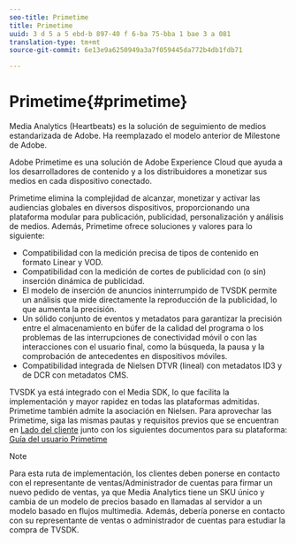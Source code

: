 ```yaml
---
seo-title: Primetime
title: Primetime
uuid: 3 d 5 a 5 ebd-b 897-40 f 6-ba 75-bba 1 bae 3 a 081
translation-type: tm+mt
source-git-commit: 6e13e9a6250949a3a7f059445da772b4db1fdb71

---
```



# Primetime{#primetime}

Media Analytics (Heartbeats) es la solución de seguimiento de medios estandarizada de Adobe. Ha reemplazado el modelo anterior de Milestone de Adobe.

Adobe Primetime es una solución de Adobe Experience Cloud que ayuda a los desarrolladores de contenido y a los distribuidores a monetizar sus medios en cada dispositivo conectado.

Primetime elimina la complejidad de alcanzar, monetizar y activar las audiencias globales en diversos dispositivos, proporcionando una plataforma modular para publicación, publicidad, personalización y análisis de medios. Además, Primetime ofrece soluciones y valores para lo siguiente:

* Compatibilidad con la medición precisa de tipos de contenido en formato Linear y VOD.
* Compatibilidad con la medición de cortes de publicidad con (o sin) inserción dinámica de publicidad.
* El modelo de inserción de anuncios ininterrumpido de TVSDK permite un análisis que mide directamente la reproducción de la publicidad, lo que aumenta la precisión.
* Un sólido conjunto de eventos y metadatos para garantizar la precisión entre el almacenamiento en búfer de la calidad del programa o los problemas de las interrupciones de conectividad móvil o con las interacciones con el usuario final, como la búsqueda, la pausa y la comprobación de antecedentes en dispositivos móviles.
* Compatibilidad integrada de Nielsen DTVR (lineal) con metadatos ID3 y de DCR con metadatos CMS.

TVSDK ya está integrado con el Media SDK, lo que facilita la implementación y mayor rapidez en todas las plataformas admitidas. Primetime también admite la asociación en Nielsen. Para aprovechar las Primetime, siga las mismas pautas y requisitos previos que se encuentran en [Lado del cliente](../../intro-to-ava/implementation-paths/client-side-path.md) junto con los siguientes documentos para su plataforma: [Guía del usuario Primetime](https://helpx.adobe.com/primetime/user-guide.html)

>[!NOTE]
>
>Para esta ruta de implementación, los clientes deben ponerse en contacto con el representante de ventas/Administrador de cuentas para firmar un nuevo pedido de ventas, ya que Media Analytics tiene un SKU único y cambia de un modelo de precios basado en llamadas al servidor a un modelo basado en flujos multimedia. Además, debería ponerse en contacto con su representante de ventas o administrador de cuentas para estudiar la compra de TVSDK.

